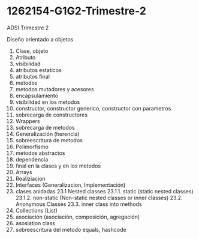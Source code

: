 # 1262154-G1G2-Trimestre-2
ADSI Trimestre 2


Diseño orientado a objetos

1. Clase, objeto
2. Atributo
3. visibilidad
4. atributos estaticos
5. atributos final
6. metodos
7. metodos mutadores y acesores
8. encapsulamiento
9. visibilidad en los metodos
10. constructor, constructor generico, constructor con parametros
11. sobrecarga de constructores
12. Wrappers
13. sobrecarga de metodos
14. Generalización (herencia)
15. sobreescritura de metodos
16. Polimorfismo
17. metodos abstractos
18. dependencia
19. final en la clases y en los metodos
20. Arrays
21. Realiziacion
22. Interfaces (Generalizacion, Implementación)
23. clases anidadas
23.1 Nested classes
23.1.1. static (static nested classes)
23.1.2. non-static (Non-static nested classes or inner classes)
23.2. Anonymous Classes
23.3. inner class into methods
24. Collections (List)
25. asociación (asociación, composición, agregación)
26. asosiation class
27. sobreescritura del metodo equals, hashcode



